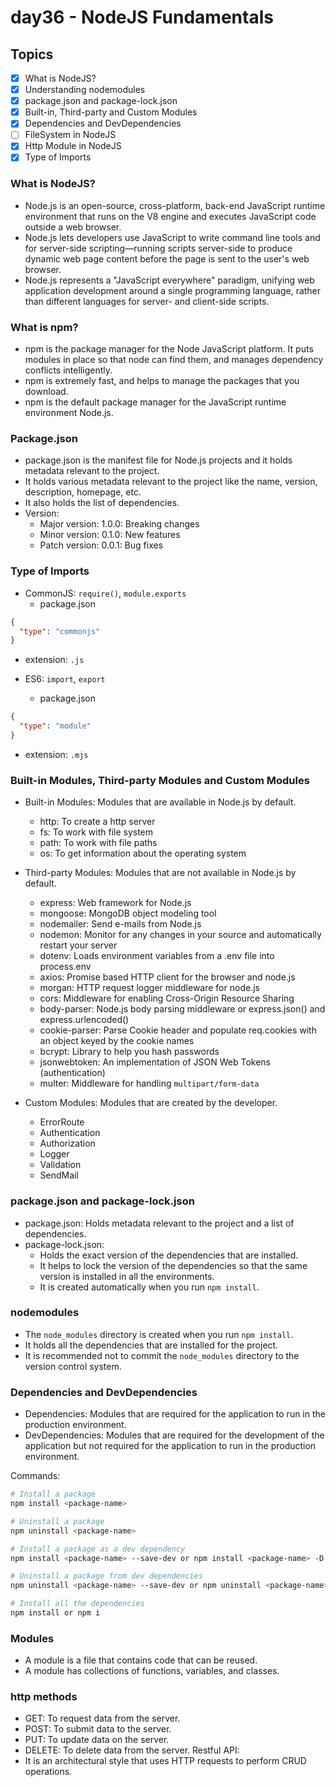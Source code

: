 # day36 - NodeJS Fundamentals

## Topics

- [x] What is NodeJS?
- [x] Understanding nodemodules
- [x] package.json and package-lock.json
- [x] Built-in, Third-party and Custom Modules
- [x] Dependencies and DevDependencies
- [ ] FileSystem in NodeJS
- [x] Http Module in NodeJS
- [x] Type of Imports

### What is NodeJS?

- Node.js is an open-source, cross-platform, back-end JavaScript runtime environment that runs on the V8 engine and executes JavaScript code outside a web browser.
- Node.js lets developers use JavaScript to write command line tools and for server-side scripting—running scripts server-side to produce dynamic web page content before the page is sent to the user's web browser.
- Node.js represents a "JavaScript everywhere" paradigm, unifying web application development around a single programming language, rather than different languages for server- and client-side scripts.

### What is npm?

- npm is the package manager for the Node JavaScript platform. It puts modules in place so that node can find them, and manages dependency conflicts intelligently.
- npm is extremely fast, and helps to manage the packages that you download.
- npm is the default package manager for the JavaScript runtime environment Node.js.

### Package.json

- package.json is the manifest file for Node.js projects and it holds metadata relevant to the project.
- It holds various metadata relevant to the project like the name, version, description, homepage, etc.
- It also holds the list of dependencies.
- Version:
  - Major version: 1.0.0: Breaking changes
  - Minor version: 0.1.0: New features
  - Patch version: 0.0.1: Bug fixes

### Type of Imports

- CommonJS: `require()`, `module.exports`
  - package.json

```json
{
  "type": "commonjs"
}
```

- extension: `.js`

- ES6: `import`, `export`
  - package.json

```json
{
  "type": "module"
}
```

- extension: `.mjs`

### Built-in Modules, Third-party Modules and Custom Modules

- Built-in Modules: Modules that are available in Node.js by default.

  - http: To create a http server
  - fs: To work with file system
  - path: To work with file paths
  - os: To get information about the operating system

- Third-party Modules: Modules that are not available in Node.js by default.

  - express: Web framework for Node.js
  - mongoose: MongoDB object modeling tool
  - nodemailer: Send e-mails from Node.js
  - nodemon: Monitor for any changes in your source and automatically restart your server
  - dotenv: Loads environment variables from a .env file into process.env
  - axios: Promise based HTTP client for the browser and node.js
  - morgan: HTTP request logger middleware for node.js
  - cors: Middleware for enabling Cross-Origin Resource Sharing
  - body-parser: Node.js body parsing middleware or express.json() and express.urlencoded()
  - cookie-parser: Parse Cookie header and populate req.cookies with an object keyed by the cookie names
  - bcrypt: Library to help you hash passwords
  - jsonwebtoken: An implementation of JSON Web Tokens (authentication)
  - multer: Middleware for handling `multipart/form-data`

- Custom Modules: Modules that are created by the developer.
  - ErrorRoute
  - Authentication
  - Authorization
  - Logger
  - Validation
  - SendMail

### package.json and package-lock.json

- package.json: Holds metadata relevant to the project and a list of dependencies.
- package-lock.json:
  - Holds the exact version of the dependencies that are installed.
  - It helps to lock the version of the dependencies so that the same version is installed in all the environments.
  - It is created automatically when you run `npm install`.

### nodemodules

- The `node_modules` directory is created when you run `npm install`.
- It holds all the dependencies that are installed for the project.
- It is recommended not to commit the `node_modules` directory to the version control system.

### Dependencies and DevDependencies

- Dependencies: Modules that are required for the application to run in the production environment.
- DevDependencies: Modules that are required for the development of the application but not required for the application to run in the production environment.

Commands:

```bash
# Install a package
npm install <package-name>

# Uninstall a package
npm uninstall <package-name>

# Install a package as a dev dependency
npm install <package-name> --save-dev or npm install <package-name> -D

# Uninstall a package from dev dependencies
npm uninstall <package-name> --save-dev or npm uninstall <package-name> -D

# Install all the dependencies
npm install or npm i
```

### Modules

- A module is a file that contains code that can be reused.
- A module has collections of functions, variables, and classes.

### http methods

- GET: To request data from the server.
- POST: To submit data to the server.
- PUT: To update data on the server.
- DELETE: To delete data from the server.
  Restful API:
- It is an architectural style that uses HTTP requests to perform CRUD operations.

